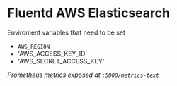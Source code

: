 # Fluentd AWS Elasticsearch 

Enviroment variables that need to be set 
  * `AWS_REGION` 
  * 'AWS_ACCESS_KEY_ID`
  * 'AWS_SECRET_ACCESS_KEY'

_Prometheus metrics exposed at  `:5000/metrics-text`_
